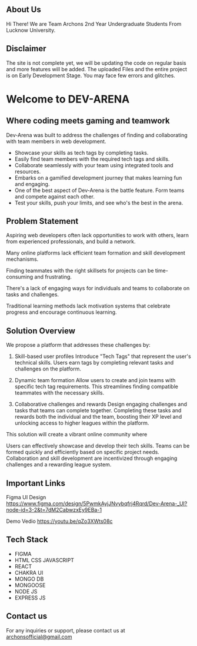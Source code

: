 ## About Us
Hi There! We are Team Archons 2nd Year Undergraduate Students From Lucknow University.

## Disclaimer

The site is not complete yet, we will be updating the code on regular basis and more features will be added.
The uploaded Files and the entire project is on Early Development Stage. You may face few errors and glitches.


# Welcome to DEV-ARENA
 ## Where coding meets gaming and teamwork

Dev-Arena was built to address the challenges of finding and collaborating with team members in web development.

- Showcase your skills as tech tags by completing tasks.
- Easily find team members with the required tech tags and skills. 
- Collaborate seamlessly with your team using integrated tools and resources.
- Embarks on a gamified development journey that makes learning fun and engaging.
- One of the best aspect of Dev-Arena is the battle feature. Form teams and compete against each other.
- Test your skills, push your limits, and see who's the best in the arena.


## Problem Statement 

Aspiring web developers often lack opportunities to work with others, learn from experienced professionals, and build a network.

Many online platforms lack efficient team formation and skill development mechanisms.

Finding teammates with the right skillsets for projects can be time-consuming and frustrating. 

There's a lack of engaging ways for individuals and teams to collaborate on tasks and challenges.

Traditional learning methods lack motivation systems that celebrate progress and encourage continuous learning.


## Solution Overview

We propose a platform that addresses these challenges by:

1. Skill-based user profiles 
 Introduce "Tech Tags" that represent the user's technical skills. Users earn tags by completing relevant tasks and challenges on the platform.
    
2. Dynamic team formation
 Allow users to create and join teams with specific tech tag requirements. This streamlines finding compatible teammates with the necessary skills.

3. Collaborative challenges and rewards
 Design engaging challenges and tasks that teams can complete together. Completing these tasks and rewards both the individual and the team, boosting their XP level and unlocking access to higher leagues within the platform.

This solution will create a vibrant online community where

Users can effectively showcase and develop their tech skills.
Teams can be formed quickly and efficiently based on specific project needs.
Collaboration and skill development are incentivized through engaging challenges and a rewarding league system.


## Important Links 

Figma UI Design
https://www.figma.com/design/5PwmkAyjJNvybqfrj4Rqrd/Dev-Arena-_UI?node-id=3-2&t=7dM2CabwzxEy9EBa-1

Demo Vedio
https://youtu.be/qZo3XWts08c


## Tech Stack 

- FIGMA
- HTML CSS JAVASCRIPT
- REACT
- CHAKRA UI
- MONGO DB
- MONGOOSE
- NODE JS
- EXPRESS JS


## Contact us 
For any inquiries or support, please contact us at archonsofficial@gmail.com
